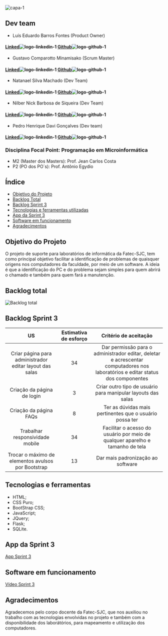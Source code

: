 
![capa-1](https://user-images.githubusercontent.com/111616660/190826899-092229bb-1bb6-4ed4-b0c8-ef6e499a0fb2.png)



## Dev team

* Luís Eduardo Barros Fontes (Product Owner)
#### [Linked](https://www.linkedin.com/in/luis-f-b74683190)![logo-linkedin-1](https://user-images.githubusercontent.com/111616660/190717125-207d0f20-03ef-41db-92c3-c5cb2656669e.jpg) [Github](https://github.com/luisebf01)![logo-github-1](https://user-images.githubusercontent.com/111616660/190719341-f501098e-ce0b-45c1-b17a-7cde552df02e.png)



* Gustavo Comparotto Minamisako (Scrum Master)

#### [Linked](https://www.linkedin.com/in/gustavo-comparotto-minamisako-73a98b250/)![logo-linkedin-1](https://user-images.githubusercontent.com/111616660/190717125-207d0f20-03ef-41db-92c3-c5cb2656669e.jpg) [Github](https://github.com/guscomparotto)![logo-github-1](https://user-images.githubusercontent.com/111616660/190719341-f501098e-ce0b-45c1-b17a-7cde552df02e.png)



* Natanael Silva Machado (Dev Team)
#### [Linked](https://www.linkedin.com/in/natanael-silva-machado-207508250/)![logo-linkedin-1](https://user-images.githubusercontent.com/111616660/190717125-207d0f20-03ef-41db-92c3-c5cb2656669e.jpg) [Github](https://github.com/NatanaelSM)![logo-github-1](https://user-images.githubusercontent.com/111616660/190719341-f501098e-ce0b-45c1-b17a-7cde552df02e.png)



* Nilber Nick Barbosa de Siqueira (Dev Team)
#### [Linked](https://www.linkedin.com/mwlite/in/nilber-siqueira-b3404a176)![logo-linkedin-1](https://user-images.githubusercontent.com/111616660/190717125-207d0f20-03ef-41db-92c3-c5cb2656669e.jpg) [Github](https://github.com/NilberSiqueira)![logo-github-1](https://user-images.githubusercontent.com/111616660/190719341-f501098e-ce0b-45c1-b17a-7cde552df02e.png)



* Pedro Henrique Davi Gonçalves (Dev team)
#### [Linked](https://www.linkedin.com/in/pedro-davi-jobs/)![logo-linkedin-1](https://user-images.githubusercontent.com/111616660/190717125-207d0f20-03ef-41db-92c3-c5cb2656669e.jpg) [Github](https://github.com/PedrohDavi)![logo-github-1](https://user-images.githubusercontent.com/111616660/190719341-f501098e-ce0b-45c1-b17a-7cde552df02e.png)



### Disciplina Focal Point: Programação em Microinformática
* M2 (Master dos Masters): Prof. Jean Carlos Costa
* P2 (PO dos PO´s): Prof. Antônio Egydio

## Índice
* [Objetivo do Projeto](#objetivo-do-projeto)
* [Backlog Total](#backlog-total)
* [Backlog Sprint 3](#backlog-sprint-3)
* [Tecnologias e ferramentas utilizadas](#tecnologias-e-ferramentas)
* [App da Sprint 3](#app-da-sprint-3)
* [Software em funcionamento](#software-em-funcionamento)
* [Agradecimentos](#agradecimentos)


## Objetivo do Projeto
O projeto de suporte para laboratórios de informática da Fatec-SJC, tem como principal objetivo facilitar a identificação de problemas de quaisquer origens nos computadores da faculdade, por meio de um software. A ideia é que a identificação do PC e do problema sejam simples para quem abrirá o chamado e também para quem fará a manutenção.


## Backlog total

![Backlog total](https://user-images.githubusercontent.com/111616660/190879818-7063c42b-8c20-4404-8b14-e524a64352ad.png)


## Backlog Sprint 3

| US | Estimativa de esforço | Critério de aceitação |
|:--------------:  | :----------:|:---------------------------------:|
| Criar página para administrador editar layout das salas  | 34 | Dar permissão para o administrador editar, deletar e acrescentar computadores nos laboratórios e editar status dos componentes |
| Criação da página de login | 3 | Criar outro tipo de usuário para manipular layouts das salas |
| Criação da página FAQs | 8 | Ter as dúvidas mais pertinentes que o usuário possa ter |
| Trabalhar responsividade mobile | 34 | Facilitar o acesso do usuário por meio de qualquer aparelho e tamanho de tela |
| Trocar o máximo de elementos avulsos por Bootstrap | 13 | Dar mais padronização ao software |


## Tecnologias e ferramentas
* HTML;
* CSS Puro;
* BootStrap CSS;
* JavaScript;
* JQuery;
* Flask;
* SQLite.

## App da Sprint 3

[App Sprint 3]()


## Software em funcionamento

[Vídeo Sprint 3]()

## Agradecimentos
Agradecemos pelo corpo docente da Fatec-SJC, que nos auxiliou no trabalho com as tecnologias envolvidas no projeto e também com a disponibilidade dos laborátórios, para mapeamento e utilização dos computadores.
